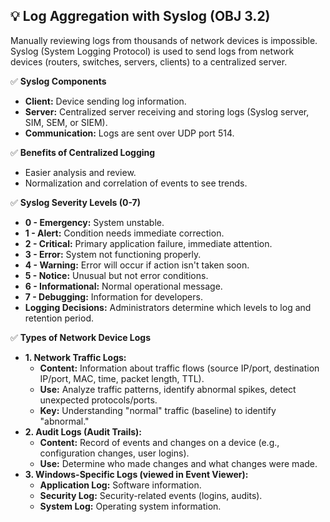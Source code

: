 ## 💡 Log Aggregation with Syslog (OBJ 3.2)

Manually reviewing logs from thousands of network devices is impossible. Syslog (System Logging Protocol) is used to send logs from network devices (routers, switches, servers, clients) to a centralized server.

✅ **Syslog Components**
- **Client:** Device sending log information.
- **Server:** Centralized server receiving and storing logs (Syslog server, SIM, SEM, or SIEM).
- **Communication:** Logs are sent over UDP port 514.

✅ **Benefits of Centralized Logging**
- Easier analysis and review.
- Normalization and correlation of events to see trends.

✅ **Syslog Severity Levels (0-7)**
- **0 - Emergency:** System unstable.
- **1 - Alert:** Condition needs immediate correction.
- **2 - Critical:** Primary application failure, immediate attention.
- **3 - Error:** System not functioning properly.
- **4 - Warning:** Error will occur if action isn't taken soon.
- **5 - Notice:** Unusual but not error conditions.
- **6 - Informational:** Normal operational message.
- **7 - Debugging:** Information for developers.
- **Logging Decisions:** Administrators determine which levels to log and retention period.

✅ **Types of Network Device Logs**
- **1. Network Traffic Logs:**
  - **Content:** Information about traffic flows (source IP/port, destination IP/port, MAC, time, packet length, TTL).
  - **Use:** Analyze traffic patterns, identify abnormal spikes, detect unexpected protocols/ports.
  - **Key:** Understanding "normal" traffic (baseline) to identify "abnormal."
- **2. Audit Logs (Audit Trails):**
  - **Content:** Record of events and changes on a device (e.g., configuration changes, user logins).
  - **Use:** Determine who made changes and what changes were made.
- **3. Windows-Specific Logs (viewed in Event Viewer):**
  - **Application Log:** Software information.
  - **Security Log:** Security-related events (logins, audits).
  - **System Log:** Operating system information.